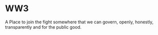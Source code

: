 # WW3
A Place to join the fight somewhere that we can govern, openly, honestly, transparently and for the public good. 

